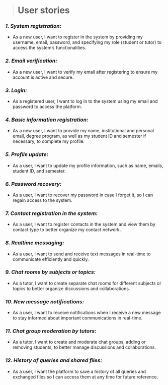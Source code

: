 > # User stories

### *1. System registration:*
 - As a new user, I want to register in the system by providing my
   username, email, password, and specifying my role (student or tutor)
   to access the system’s functionalities.

### *2. Email verification:* 
 - As a new user, I want to verify my email after registering to ensure
   my account is active and secure.

### *3. Login:* 
 - As a registered user, I want to log in to the system using my email
   and password to access the platform.

### *4. Basic information registration:*
 - As a new user, I want to provide my name, institutional and personal
   email, degree program, as well as my student ID and semester if
   necessary, to complete my profile.

### *5. Profile update:*
 - As a user, I want to update my profile information, such as name,
   emails, student ID, and semester.

### *6. Password recovery:*
 - As a user, I want to recover my password in case I forget it, so I
   can regain access to the system.

### *7. Contact registration in the system:*
 - As a user, I want to register contacts in the system and view them by
   contact type to better organize my contact network.

### *8. Realtime messaging:*
 - As a user, I want to send and receive text messages in real-time to
   communicate efficiently and quickly.

### *9. Chat rooms by subjects or topics:*
 - As a tutor, I want to create separate chat rooms for different
   subjects or topics to better organize discussions and collaborations.

### *10. New message notifications:*
 - As a user, I want to receive notifications when I receive a new
   message to stay informed about important communications in real-time.

### *11. Chat group moderation by tutors:*
 - As a tutor, I want to create and moderate chat groups, adding or
   removing students, to better manage discussions and collaborations.

### *12. History of queries and shared files:*
 - As a user, I want the platform to save a history of all queries and
   exchanged files so I can access them at any time for future
   reference.

